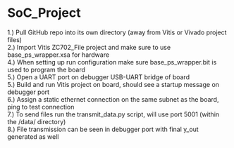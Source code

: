 # SoC_Project
1.) Pull GitHub repo into its own directory (away from Vitis or Vivado project files)\
2.) Import Vitis ZC702_File project and make sure to use base_ps_wrapper.xsa for hardware\
4.) When setting up run configuration make sure base_ps_wrapper.bit is used to program the board\
5.) Open a UART port on debugger USB-UART bridge of board\
5.) Build and run Vitis project on board, should see a startup message on debugger port\
6.) Assign a static ethernet connection on the same subnet as the board, ping to test connection\
7.) To send files run the transmit_data.py script, will use port 5001 (within the /data/ directory)\
8.) File transmission can be seen in debugger port with final y_out generated as well
